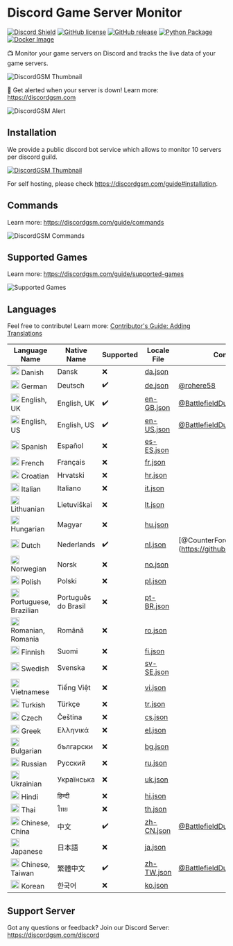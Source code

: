 # Discord Game Server Monitor
[![Discord Shield](https://discordapp.com/api/guilds/680159496584429582/widget.png?style=shield)](https://discordgsm.com/discord)
[![GitHub license](https://img.shields.io/github/license/DiscordGSM/GameServerMonitor)](https://github.com/DiscordGSM/GameServerMonitor/blob/main/LICENSE)
[![GitHub release](https://img.shields.io/github/release/DiscordGSM/GameServerMonitor)](https://github.com/DiscordGSM/GameServerMonitor/releases/)
[![Python Package](https://github.com/DiscordGSM/GameServerMonitor/actions/workflows/python-package.yml/badge.svg)](https://github.com/DiscordGSM/GameServerMonitor/actions/workflows/python-package.yml)
[![Docker Image](https://github.com/DiscordGSM/GameServerMonitor/actions/workflows/docker-image.yml/badge.svg)](https://github.com/DiscordGSM/GameServerMonitor/actions/workflows/docker-image.yml)

📺 Monitor your game servers on Discord and tracks the live data of your game servers.

![DiscordGSM Thumbnail](https://discordgsm.com/thumbnail.jpg)

🚨 Get alerted when your server is down! Learn more: https://discordgsm.com

![DiscordGSM Alert](https://discordgsm.com/game-server-monitor-alert.jpg?v=2)

## Installation
We provide a public discord bot service which allows to monitor 10 servers per discord guild.

[![DiscordGSM Thumbnail](https://discordgsm.com/add-to-server.png)](https://discordgsm.com/invite)

For self hosting, please check https://discordgsm.com/guide#installation.

## Commands
Learn more: https://discordgsm.com/guide/commands

![DiscordGSM Commands](https://discordgsm.com/game-server-monitor-commands.jpg)

## Supported Games
Learn more: https://discordgsm.com/guide/supported-games

![Supported Games](https://discordgsm.com/images/guide/supported-games/thumbnail.jpg)

## Languages
Feel free to contribute! Learn more: [Contributor's Guide: Adding Translations](https://github.com/DiscordGSM/GameServerMonitor/issues/1)

| Language Name | Native Name | Supported | Locale File | Contributors |
| ------------- | ----------- | --------- | ----------- | ------------ |
| <img src="https://discordgsm.com/images/flags/da.png" width=20 /> Danish | Dansk | ❌ | [da.json](/discordgsm/translations/da.json) |  |
| <img src="https://discordgsm.com/images/flags/de.png" width=20 /> German | Deutsch | ✔️ | [de.json](/discordgsm/translations/de.json) | [@rohere58](https://github.com/rohere58) |
| <img src="https://discordgsm.com/images/flags/en-GB.png" width=20 /> English, UK | English, UK | ✔️ | [en-GB.json](/discordgsm/translations/en-GB.json) | [@BattlefieldDuck](https://github.com/BattlefieldDuck) |
| <img src="https://discordgsm.com/images/flags/en-US.png" width=20 /> English, US | English, US | ✔️ | [en-US.json](/discordgsm/translations/en-US.json) | [@BattlefieldDuck](https://github.com/BattlefieldDuck) |
| <img src="https://discordgsm.com/images/flags/es-ES.png" width=20 /> Spanish | Español | ❌ | [es-ES.json](/discordgsm/translations/es-ES.json) |  |
| <img src="https://discordgsm.com/images/flags/fr.png" width=20 /> French | Français | ❌ | [fr.json](/discordgsm/translations/fr.json) |  |
| <img src="https://discordgsm.com/images/flags/hr.png" width=20 /> Croatian | Hrvatski | ❌ | [hr.json](/discordgsm/translations/hr.json) |  |
| <img src="https://discordgsm.com/images/flags/it.png" width=20 /> Italian | Italiano | ❌ | [it.json](/discordgsm/translations/it.json) |  |
| <img src="https://discordgsm.com/images/flags/lt.png" width=20 /> Lithuanian | Lietuviškai | ❌ | [lt.json](/discordgsm/translations/lt.json) |  |
| <img src="https://discordgsm.com/images/flags/hu.png" width=20 /> Hungarian | Magyar | ❌ | [hu.json](/discordgsm/translations/hu.json) |  |
| <img src="https://discordgsm.com/images/flags/nl.png" width=20 /> Dutch | Nederlands | ✔️ | [nl.json](/discordgsm/translations/nl.json) | [@CounterForce] (https://github.com/CounterForce)  |
| <img src="https://discordgsm.com/images/flags/no.png" width=20 /> Norwegian | Norsk | ❌ | [no.json](/discordgsm/translations/no.json) |  |
| <img src="https://discordgsm.com/images/flags/pl.png" width=20 /> Polish | Polski | ❌ | [pl.json](/discordgsm/translations/pl.json) |  |
| <img src="https://discordgsm.com/images/flags/pt-BR.png" width=20 /> Portuguese, Brazilian | Português do Brasil | ❌ | [pt-BR.json](/discordgsm/translations/pt-BR.json) |  |
| <img src="https://discordgsm.com/images/flags/ro.png" width=20 /> Romanian, Romania	| Română | ❌ | [ro.json](/discordgsm/translations/ro.json) |  |
| <img src="https://discordgsm.com/images/flags/fi.png" width=20 /> Finnish | Suomi | ❌ | [fi.json](/discordgsm/translations/fi.json) |  |
| <img src="https://discordgsm.com/images/flags/sv-SE.png" width=20 /> Swedish | Svenska | ❌ | [sv-SE.json](/discordgsm/translations/sv-SE.json) |  |
| <img src="https://discordgsm.com/images/flags/vi.png" width=20 /> Vietnamese | Tiếng Việt | ❌ | [vi.json](/discordgsm/translations/vi.json) |  |
| <img src="https://discordgsm.com/images/flags/tr.png" width=20 /> Turkish | Türkçe | ❌ | [tr.json](/discordgsm/translations/tr.json) |  |
| <img src="https://discordgsm.com/images/flags/cs.png" width=20 /> Czech | Čeština | ❌ | [cs.json](/discordgsm/translations/cs.json) |  |
| <img src="https://discordgsm.com/images/flags/el.png" width=20 /> Greek | Ελληνικά | ❌ | [el.json](/discordgsm/translations/el.json) |  |
| <img src="https://discordgsm.com/images/flags/bg.png" width=20 /> Bulgarian | български | ❌ | [bg.json](/discordgsm/translations/bg.json) |  |
| <img src="https://discordgsm.com/images/flags/ru.png" width=20 /> Russian | Pусский | ❌ | [ru.json](/discordgsm/translations/ru.json) |  |
| <img src="https://discordgsm.com/images/flags/uk.png" width=20 /> Ukrainian | Українська | ❌ | [uk.json](/discordgsm/translations/uk.json) |  |
| <img src="https://discordgsm.com/images/flags/hi.png" width=20 /> Hindi | हिन्दी | ❌ | [hi.json](/discordgsm/translations/hi.json) |  |
| <img src="https://discordgsm.com/images/flags/th.png" width=20 /> Thai | ไทย | ❌ | [th.json](/discordgsm/translations/th.json) |  |
| <img src="https://discordgsm.com/images/flags/zh-CN.png" width=20 /> Chinese, China | 中文 | ✔️ | [zh-CN.json](/discordgsm/translations/zh-CN.json) | [@BattlefieldDuck](https://github.com/BattlefieldDuck) |
| <img src="https://discordgsm.com/images/flags/ja.png" width=20 /> Japanese | 日本語 | ❌ | [ja.json](/discordgsm/translations/ja.json) |  |
| <img src="https://discordgsm.com/images/flags/zh-TW.png" width=20 /> Chinese, Taiwan | 繁體中文 | ✔️ | [zh-TW.json](/discordgsm/translations/zh-TW.json) | [@BattlefieldDuck](https://github.com/BattlefieldDuck) |
| <img src="https://discordgsm.com/images/flags/ko.png" width=20 /> Korean | 한국어 | ❌ | [ko.json](/discordgsm/translations/ko.json) |  |

## Support Server
Got any questions or feedback? Join our Discord Server: https://discordgsm.com/discord
